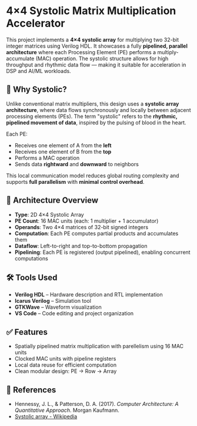 # 4×4 Systolic Matrix Multiplication Accelerator

This project implements a **4×4 systolic array** for multiplying two 32-bit integer matrices using Verilog HDL. It showcases a fully **pipelined, parallel architecture** where each Processing Element (PE) performs a multiply-accumulate (MAC) operation. The systolic structure allows for high throughput and rhythmic data flow — making it suitable for acceleration in DSP and AI/ML workloads.

## 🚀 Why Systolic?

Unlike conventional matrix multipliers, this design uses a **systolic array architecture**, where data flows synchronously and locally between adjacent processing elements (PEs). The term "systolic" refers to the **rhythmic, pipelined movement of data**, inspired by the pulsing of blood in the heart.

Each PE:
- Receives one element of A from the **left**
- Receives one element of B from the **top**
- Performs a MAC operation
- Sends data **rightward** and **downward** to neighbors

This local communication model reduces global routing complexity and supports **full parallelism** with **minimal control overhead**.

## 🧠 Architecture Overview

- **Type**: 2D 4×4 Systolic Array
- **PE Count**: 16 MAC units (each: 1 multiplier + 1 accumulator)
- **Operands**: Two 4×4 matrices of 32-bit signed integers
- **Computation**: Each PE computes partial products and accumulates them
- **Dataflow**: Left-to-right and top-to-bottom propagation
- **Pipelining**: Each PE is registered (output pipelined), enabling concurrent computations


## 🛠️ Tools Used

- **Verilog HDL** – Hardware description and RTL implementation
- **Icarus Verilog** – Simulation tool
- **GTKWave** – Waveform visualization
- **VS Code** – Code editing and project organization

## ✅ Features

- Spatially pipelined matrix multiplication with parellelism using 16 MAC units
- Clocked MAC units with pipeline registers
- Local data reuse for efficient computation
- Clean modular design: PE → Row → Array

## 🔗 References

- Hennessy, J. L., & Patterson, D. A. (2017). *Computer Architecture: A Quantitative Approach*. Morgan Kaufmann.
- [Systolic array - Wikipedia](https://en.wikipedia.org/wiki/Systolic_array)
